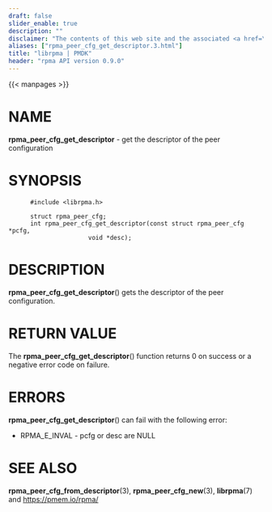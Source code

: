 ```yaml
---
draft: false
slider_enable: true
description: ""
disclaimer: "The contents of this web site and the associated <a href=\"https://github.com/pmem\">GitHub repositories</a> are BSD-licensed open source."
aliases: ["rpma_peer_cfg_get_descriptor.3.html"]
title: "librpma | PMDK"
header: "rpma API version 0.9.0"
---
```

{{< manpages >}}

[comment]: <> (SPDX-License-Identifier: BSD-3-Clause)
[comment]: <> (Copyright 2020, Intel Corporation)

NAME
====

**rpma\_peer\_cfg\_get\_descriptor** - get the descriptor of the peer
configuration

SYNOPSIS
========

          #include <librpma.h>

          struct rpma_peer_cfg;
          int rpma_peer_cfg_get_descriptor(const struct rpma_peer_cfg *pcfg,
                          void *desc);

DESCRIPTION
===========

**rpma\_peer\_cfg\_get\_descriptor**() gets the descriptor of the peer
configuration.

RETURN VALUE
============

The **rpma\_peer\_cfg\_get\_descriptor**() function returns 0 on success
or a negative error code on failure.

ERRORS
======

**rpma\_peer\_cfg\_get\_descriptor**() can fail with the following
error:

-   RPMA\_E\_INVAL - pcfg or desc are NULL

SEE ALSO
========

**rpma\_peer\_cfg\_from\_descriptor**(3), **rpma\_peer\_cfg\_new**(3),
**librpma**(7) and https://pmem.io/rpma/
